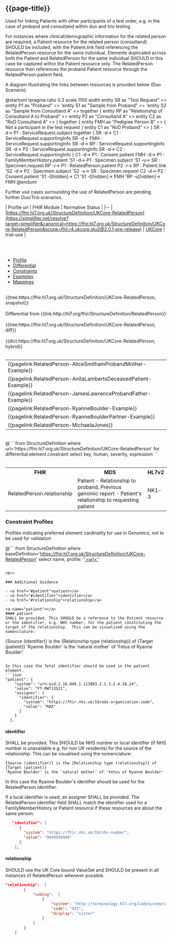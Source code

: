 ## {{page-title}}

Used for linking Patients with other participants of a test order, e.g. in the case of proband and consultand within duo and trio testing. 

For instances where clinical/demographic information for the related person are required, a Patient resource for the related person (consultand) SHOULD be included, with the Patient.link field referencing the RelatedPerson resource for the same individual. Elements duplicated across both the Patient and RelatedPerson for the same individual SHOULD in this case be captured within the Patient resource only. The RelatedPerson resource then references the proband Patient resource through the RelatedPerson.patient field. 

A diagram illustrating the links between resources is provided below (Duo Scenario):

<plantuml>
@startuml
!pragma ratio 0.3
scale 1100 width
entity SR as "Test Request" <<ServiceRequest>>
entity P1 as "Proband" <<Patient>>
'entity S1 as "Sample from Proband" <<Specimen>>
'entity S2 as "Sample from Consultand A" <<Specimen>>
together {
  entity RP as "Relationship of Consultand A to Proband" <<RelatedPerson>>
  entity P2 as "Consultand A" <<Patient>>
  entity C2 as "RoD Consultand A" <<Consent>>
}
together {
  entity FMH as "Pedigree Person B" <<FamilyMemberHistory>> {
    Not a participant in the test request
  }
  entity C1 as "RoD Proband" <<Consent>>
}
SR -d-> P1 : ServiceRequest.subject
together {
  SR -d-> C1 : ServiceRequest.supportingInfo
  SR -d-> FMH : ServiceRequest.supportingInfo
  SR -d-> RP : ServiceRequest.supportingInfo
  SR -d-> P2 : ServiceRequest.supportingInfo
  SR -d-> C2 : ServiceRequest.supportingInfo
}
C1 -d-> P1 : Consent.patient
FMH -d-> P1 : FamilyMemberHistory.patient
'S1 -d-> P1 : Specimen.subject
'S1 -u-> SR : Specimen.request
RP -r-> P1 : RelatedPerson.patient
P2 -r-> RP : Patient.link
'S2 -d-> P2 : Specimen.subject
'S2 -u-> SR : Specimen.request
C2 -d-> P2 : Consent.patient
'S1 -l[hidden]-> C1
'S1 -l[hidden]-> FMH
'RP -u[hidden]-> FMH
@enduml
</plantuml>

Further use cases surrounding the use of RelatedPerson are pending further Duo/Trio scenarios.


| Profile url | FHIR Module | Normative Status |
|--
| [https://fhir.hl7.org.uk/StructureDefinition/UKCore-RelatedPerson](https://simplifier.net/resolve?target=simplifier&canonical=https://fhir.hl7.org.uk/StructureDefinition/UKCore-RelatedPerson&scope=fhir.r4.ukcore.stu2@2.0.1-pre-release) | [UKCore]() | trial-use |

<br>

<br>

<div class="nhsd-!t-margin-bottom-6">
    <ul class="nav nav-tabs" role="tablist">
        <li role="presentation" class="active">
            <a href="#Profile" role="tab" data-toggle="tab">Profile</a>
        </li>
        <li role="presentation">
            <a href="#Differential" role="tab" data-toggle="tab">Differential</a>
        </li>
        <li role="presentation">
            <a href="#Constraints" role="tab" data-toggle="tab">Constraints</a>
        </li>
        <li role="presentation">
            <a href="#Examples" role="tab" data-toggle="tab">Examples</a>
        </li>
        <li role="presentation">
            <a href="#Mappings" role="tab" data-toggle="tab">Mappings</a>
        </li>
    </ul>
    <div class="tab-content snippet">
        <div id="Profile" role="tabpanel" class="tab-pane active">
            <br />
            {{tree:https://fhir.hl7.org.uk/StructureDefinition/UKCore-RelatedPerson, snapshot}}
        </div>
        <div id="Differential" role="tabpanel" class="tab-pane">
         <br />
         Differential from {{link:http://hl7.org/fhir/StructureDefinition/RelatedPerson}} <br>
            <br />
            {{tree:https://fhir.hl7.org.uk/StructureDefinition/UKCore-RelatedPerson, diff}}
        </div>
        <div id="Dictionary" role="tabpanel" class="tab-pane">
            <br />
            {{dict:https://fhir.hl7.org.uk/StructureDefinition/UKCore-RelatedPerson, hybrid}}
        </div>
        <div id="Examples" role="tabpanel" class="tab-pane">
            <br />
            <table>
                <tr>
                    <td>
                    {{pagelink:RelatedPerson-AliceSmithamProbandMother-Example}}
                    </td>
                </tr>
                <tr>
                    <td>
                    {{pagelink:RelatedPerson-AnitaLambertsDeceasedPatient-Example}}
                    </td>
                </tr>
                <tr>
                    <td>
                    {{pagelink:RelatedPerson-JamesLawrenceProbandFather-Example}}
                    </td>
                </tr>
                <tr>
                    <td>
                    {{pagelink:RelatedPerson-RyanneBoulder-Example}}
                    </td>
                </tr>
                <tr>
                    <td>
                    {{pagelink:RelatedPerson-RyanneBoulderPartner-Example}}
                    </td>
                </tr>
                <tr>
                    <td>
                    {{pagelink:RelatedPerson-MichaelaJones}}
                    </td>
                </tr>
            </table>
        </div>
        <div id="Constraints" role="tabpanel" class="tab-pane">
            <br />
            @```
            from StructureDefinition
            where url='https://fhir.hl7.org.uk/StructureDefinition/UKCore-RelatedPerson'
            for differential.element.constraint
            select key, human, severity, expression
            ```
        </div>
        <div id="Mappings" role="tabpanel" class="tab-pane">
            <br />
                <table class="assets">
                    <tr><th>FHIR</th><th>MDS</th><th>HL7v2</th></tr>
                    <tr><td>RelatedPerson.relationship</td><td>Patient - Relationship to proband, Previous genomic report - Patient's relationship to requesting patient</td><td>NK1-3</td></tr>
                </table>
        </div>
    </div>
</div>

### Constraint Profiles
Profiles indicating preferred element cardinality for use in Genomics, not to be used for validation

@```
from StructureDefinition
where baseDefinition='https://fhir.hl7.org.uk/StructureDefinition/UKCore-RelatedPerson' 
select name, profile: '<a href="https://simplifier.net/resolve?target=simplifier&scope=NHS-Digital-FHIR-Genomics-Implementation-Guide@current&canonical='+ url + '">'+url+'</a>'
```

<br>

### Additional Guidance

- <a href="#patient">patient</a>
- <a href="#identifier">identifier</a>
- <a href="#relationship">relationship</a>

<a name="patient"></a>
#### patient
SHALL be provided. This SHOULD be a reference to the Patient resource or the identifier, e.g. NHS number, for the patient constituting the target of the relationship.  This can be visualised using the nomenclature: 

```
{Source (identifier)} is the {Relationship type (relationship)} of {Target (patient)}
'Ryanne Boulder' is the 'natural mother' of 'Fetus of Ryanne Boulder'
```

In this case the fetal identifier should be used in the patient element.
```json
"patient": {
    "system": "urn:oid:2.16.840.1.113883.2.1.3.2.4.18.24",
    "value": "FT-RWT13521",
    "assigner": {
      "identifier": {
        "system": "https://fhir.nhs.uk/Id/ods-organization-code",
        "value": "RAX"
      }
    }
  },
```

<a name="identifier"></a>
#### identifier
SHALL be provided. This SHOULD be NHS number or local identifier (if NHS number is unavailable e.g. for non UK residents) for the source of the relationship. This can be visualised using the nomenclature: 

```
{Source (identifier)} is the {Relationship type (relationship)} of {Target (patient)}
'Ryanne Boulder' is the 'natural mother' of 'Fetus of Ryanne Boulder'
```

In this case the Ryanne Boulder's identifier should be used for the RelatedPerson.identifier.

If a local identifier is used, an assigner SHALL be provided.
The RelatedPerson.identifier field SHALL match the identifier used for a FamilyMemberHistory or Patient resource if these resources are about the same person.
```json
   "identifier": [
      {
        "system": "https://fhir.nhs.uk/Id/nhs-number",
        "value": "9999999999"
      }
    ],
```

<a name="relationship"></a>
#### relationship
SHOULD use the UK Core bound ValueSet and SHOULD be present in all instances of RelatedPerson wherever possible.
```json
"relationship":  [
        {
            "coding":  [
                {
                    "system": "http://terminology.hl7.org/CodeSystem/v3-RoleCode",
                    "code": "SIS",
                    "display": "sister"
                }
            ]
        }
    ]
```